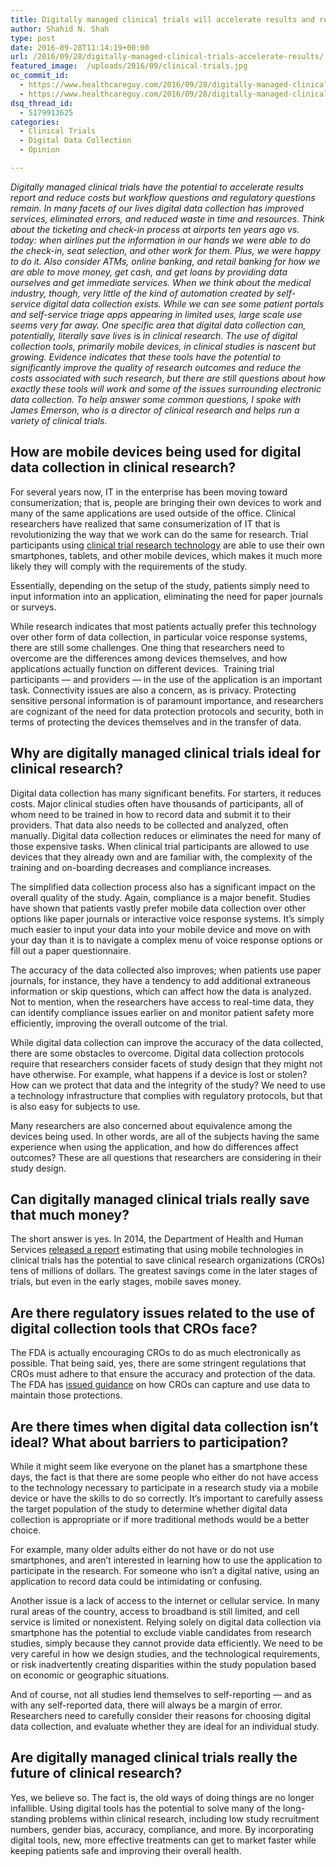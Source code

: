 ```yaml
---
title: Digitally managed clinical trials will accelerate results and reduce costs
author: Shahid N. Shah
type: post
date: 2016-09-28T11:14:19+00:00
url: /2016/09/28/digitally-managed-clinical-trials-accelerate-results/
featured_image:  /uploads/2016/09/clinical-trials.jpg
oc_commit_id:
  - https://www.healthcareguy.com/2016/09/28/digitally-managed-clinical-trials-accelerate-results/1478770914
  - https://www.healthcareguy.com/2016/09/28/digitally-managed-clinical-trials-accelerate-results/1475061259
dsq_thread_id:
  - 5179913625
categories:
  - Clinical Trials
  - Digital Data Collection
  - Opinion

---
```

_Digitally managed clinical trials have the potential to accelerate results report and reduce costs but workflow questions and regulatory questions remain. In many facets of our lives digital data collection has improved services, eliminated errors, and reduced waste in time and resources. Think about the ticketing and check-in process at airports ten years ago vs. today: when airlines put the information in our hands we were able to do the check-in, seat selection, and other work for them. Plus, we were happy to do it. Also consider ATMs, online banking, and retail banking for how we are able to move money, get cash, and get loans by providing data ourselves and get immediate services. When we think about the medical industry, though, very little of the kind of automation created by self-service digital data collection exists. While we can see some patient portals and self-service triage apps appearing in limited uses, large scale use seems very far away. One specific area that digital data collection can, potentially, literally save lives is in clinical research. The use of digital collection tools, primarily mobile devices, in clinical studies is nascent but growing. Evidence indicates that these tools have the potential to significantly improve the quality of research outcomes and reduce the costs associated with such research, but there are still questions about how exactly these tools will work and some of the issues surrounding electronic data collection. To help answer some common questions, I spoke with James Emerson, who is a director of clinical research and helps run a variety of clinical trials._

## How are mobile devices being used for digital data collection in clinical research?

For several years now, IT in the enterprise has been moving toward consumerization; that is, people are bringing their own devices to work and many of the same applications are used outside of the office. Clinical researchers have realized that same consumerization of IT that is revolutionizing the way that we work can do the same for research. Trial participants using [clinical trial research technology][1] are able to use their own smartphones, tablets, and other mobile devices, which makes it much more likely they will comply with the requirements of the study.

Essentially, depending on the setup of the study, patients simply need to input information into an application, eliminating the need for paper journals or surveys.

While research indicates that most patients actually prefer this technology over other form of data collection, in particular voice response systems, there are still some challenges. One thing that researchers need to overcome are the differences among devices themselves, and how applications actually function on different devices.  Training trial participants — and providers — in the use of the application is an important task. Connectivity issues are also a concern, as is privacy. Protecting sensitive personal information is of paramount importance, and researchers are cognizant of the need for data protection protocols and security, both in terms of protecting the devices themselves and in the transfer of data.

## Why are digitally managed clinical trials ideal for clinical research?

Digital data collection has many significant benefits. For starters, it reduces costs. Major clinical studies often have thousands of participants, all of whom need to be trained in how to record data and submit it to their providers. That data also needs to be collected and analyzed, often manually. Digital data collection reduces or eliminates the need for many of those expensive tasks. When clinical trial participants are allowed to use devices that they already own and are familiar with, the complexity of the training and on-boarding decreases and compliance increases.

The simplified data collection process also has a significant impact on the overall quality of the study. Again, compliance is a major benefit. Studies have shown that patients vastly prefer mobile data collection over other options like paper journals or interactive voice response systems. It’s simply much easier to input your data into your mobile device and move on with your day than it is to navigate a complex menu of voice response options or fill out a paper questionnaire.

The accuracy of the data collected also improves; when patients use paper journals, for instance, they have a tendency to add additional extraneous information or skip questions, which can affect how the data is analyzed. Not to mention, when the researchers have access to real-time data, they can identify compliance issues earlier on and monitor patient safety more efficiently, improving the overall outcome of the trial.

While digital data collection can improve the accuracy of the data collected, there are some obstacles to overcome. Digital data collection protocols require that researchers consider facets of study design that they might not have otherwise. For example, what happens if a device is lost or stolen? How can we protect that data and the integrity of the study? We need to use a technology infrastructure that complies with regulatory protocols, but that is also easy for subjects to use.

Many researchers are also concerned about equivalence among the devices being used. In other words, are all of the subjects having the same experience when using the application, and how do differences affect outcomes? These are all questions that researchers are considering in their study design.

## Can digitally managed clinical trials really save that much money?

The short answer is yes. In 2014, the Department of Health and Human Services [released a report][2] estimating that using mobile technologies in clinical trials has the potential to save clinical research organizations (CROs) tens of millions of dollars. The greatest savings come in the later stages of trials, but even in the early stages, mobile saves money.

## Are there regulatory issues related to the use of digital collection tools that CROs face?

The FDA is actually encouraging CROs to do as much electronically as possible. That being said, yes, there are some stringent regulations that CROs must adhere to that ensure the accuracy and protection of the data. The FDA has [issued guidance][3] on how CROs can capture and use data to maintain those protections.

## Are there times when digital data collection isn’t ideal? What about barriers to participation?

While it might seem like everyone on the planet has a smartphone these days, the fact is that there are some people who either do not have access to the technology necessary to participate in a research study via a mobile device or have the skills to do so correctly. It’s important to carefully assess the target population of the study to determine whether digital data collection is appropriate or if more traditional methods would be a better choice.

For example, many older adults either do not have or do not use smartphones, and aren’t interested in learning how to use the application to participate in the research. For someone who isn’t a digital native, using an application to record data could be intimidating or confusing.

Another issue is a lack of access to the internet or cellular service. In many rural areas of the country, access to broadband is still limited, and cell service is limited or nonexistent. Relying solely on digital data collection via smartphone has the potential to exclude viable candidates from research studies, simply because they cannot provide data efficiently. We need to be very careful in how we design studies, and the technological requirements, or risk inadvertently creating disparities within the study population based on economic or geographic situations.

And of course, not all studies lend themselves to self-reporting — and as with any self-reported data, there will always be a margin of error. Researchers need to carefully consider their reasons for choosing digital data collection, and evaluate whether they are ideal for an individual study.

## Are digitally managed clinical trials really the future of clinical research?

Yes, we believe so. The fact is, the old ways of doing things are no longer infallible. Using digital tools has the potential to solve many of the long-standing problems within clinical research, including low study recruitment numbers, gender bias, accuracy, compliance, and more. By incorporating digital tools, new, more effective treatments can get to market faster while keeping patients safe and improving their overall health.

 [1]: http://www.crfhealth.com/
 [2]: https://aspe.hhs.gov/report/examination-clinical-trial-costs-and-barriers-drug-development
 [3]: https://www.ert.com/ecoa/regulatory-guidances/